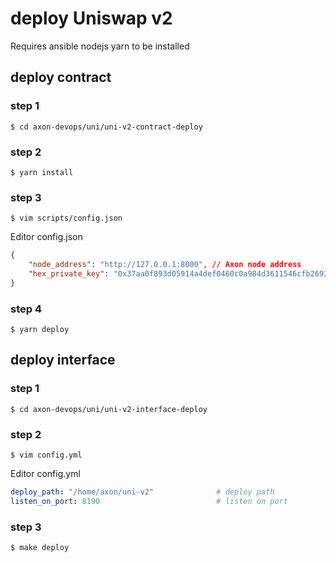 # deploy Uniswap v2

Requires ansible nodejs yarn to be installed 

## deploy contract 
### step 1
```shell
$ cd axon-devops/uni/uni-v2-contract-deploy
```

### step 2
```shell
$ yarn install
```


### step 3

```shell
$ vim scripts/config.json
```

Editor config.json

```json
{
    "node_address": "http://127.0.0.1:8000", // Axon node address
    "hex_private_key": "0x37aa0f893d05914a4def0460c0a984d3611546cfb26924d7a7ca6e0db9950a2d" // Your private key
}
```


### step 4

```shell
$ yarn deploy
```

## deploy interface
### step 1
```shell
$ cd axon-devops/uni/uni-v2-interface-deploy
```

### step 2
```shell
$ vim config.yml
```
Editor config.yml

```yml
deploy_path: "/home/axon/uni-v2"              # deploy path
listen_on_port: 8190                          # listen on port
```


### step 3

```shell
$ make deploy
```
